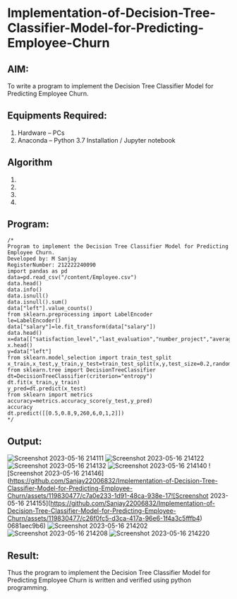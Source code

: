 # Implementation-of-Decision-Tree-Classifier-Model-for-Predicting-Employee-Churn

## AIM:
To write a program to implement the Decision Tree Classifier Model for Predicting Employee Churn.

## Equipments Required:
1. Hardware – PCs
2. Anaconda – Python 3.7 Installation / Jupyter notebook

## Algorithm
1. 
2. 
3. 
4. 

## Program:
```
/*
Program to implement the Decision Tree Classifier Model for Predicting Employee Churn.
Developed by: M Sanjay
RegisterNumber: 212222240090
import pandas as pd
data=pd.read_csv("/content/Employee.csv")
data.head()
data.info()
data.isnull()
data.isnull().sum()
data["left"].value_counts()
from sklearn.preprocessing import LabelEncoder
le=LabelEncoder()
data["salary"]=le.fit_transform(data["salary"])
data.head()
x=data[["satisfaction_level","last_evaluation","number_project","average_montly_hours","time_spend_company","Work_accident","promotion_last_5years","salary"]]
x.head()
y=data["left"]
from sklearn.model_selection import train_test_split
x_train,x_test,y_train,y_test=train_test_split(x,y,test_size=0.2,random_state=100)
from sklearn.tree import DecisionTreeClassifier
dt=DecisionTreeClassifier(criterion="entropy")
dt.fit(x_train,y_train)
y_pred=dt.predict(x_test)
from sklearn import metrics
accuracy=metrics.accuracy_score(y_test,y_pred)
accuracy
dt.predict([[0.5,0.8,9,260,6,0,1,2]])
*/
```

## Output:
![Screenshot 2023-05-16 214111](https://github.com/Sanjay22006832/Implementation-of-Decision-Tree-Classifier-Model-for-Predicting-Employee-Churn/assets/119830477/154c9eb8-8333-48c5-8d8f-62db90a413d7)
![Screenshot 2023-05-16 214122](https://github.com/Sanjay22006832/Implementation-of-Decision-Tree-Classifier-Model-for-Predicting-Employee-Churn/assets/119830477/144e7cf4-e430-4dc3-942f-eb76b34c34cc)
![Screenshot 2023-05-16 214132](https://github.com/Sanjay22006832/Implementation-of-Decision-Tree-Classifier-Model-for-Predicting-Employee-Churn/assets/119830477/ee05ccb1-ef92-444f-9f69-951c2e39ed1f)
![Screenshot 2023-05-16 214140](https://github.com/Sanjay22006832/Implementation-of-Decision-Tree-Classifier-Model-for-Predicting-Employee-Churn/assets/119830477/122ec72c-2e10-4daa-9d95-0209a6e05f3f)
![Screenshot 2023-05-16 214146](https://github.com/Sanjay22006832/Implementation-of-Decision-Tree-Classifier-Model-for-Predicting-Employee-Churn/assets/119830477/c7a0e233-1d91-48ca-938e-17![Screenshot 2023-05-16 214155](https://github.com/Sanjay22006832/Implementation-of-Decision-Tree-Classifier-Model-for-Predicting-Employee-Churn/assets/119830477/c26f0fc5-d3ca-417a-96e6-1f4a3c5fffb4)
0681aec9b6)
![Screenshot 2023-05-16 214202](https://github.com/Sanjay22006832/Implementation-of-Decision-Tree-Classifier-Model-for-Predicting-Employee-Churn/assets/119830477/1ec4ed71-2bf4-4b25-8771-a0a973e33090)
![Screenshot 2023-05-16 214208](https://github.com/Sanjay22006832/Implementation-of-Decision-Tree-Classifier-Model-for-Predicting-Employee-Churn/assets/119830477/b84b598e-c83e-4df8-a8d4-2aa717469988)
![Screenshot 2023-05-16 214220](https://github.com/Sanjay22006832/Implementation-of-Decision-Tree-Classifier-Model-for-Predicting-Employee-Churn/assets/119830477/72a9badb-3d81-455f-ab62-301b74f547e4)



## Result:
Thus the program to implement the  Decision Tree Classifier Model for Predicting Employee Churn is written and verified using python programming.
